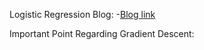 Logistic Regression Blog:
-[Blog link](https://towardsdatascience.com/everything-you-need-to-know-about-linear-regression-b791e8f4bd7a)

Important Point Regarding Gradient Descent:
